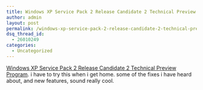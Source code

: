 ```yaml
---
title: Windows XP Service Pack 2 Release Candidate 2 Technical Preview Program
author: admin
layout: post
permalink: /windows-xp-service-pack-2-release-candidate-2-technical-preview-program/
dsq_thread_id:
  - 26010249
categories:
  - Uncategorized
---
```

[Windows XP Service Pack 2 Release Candidate 2 Technical Preview Program][1]. i have to try this when i get home. some of the fixes i have heard about, and new features, sound really cool.

 [1]: http://www.microsoft.com/technet/prodtechnol/winxppro/sp2preview.mspx